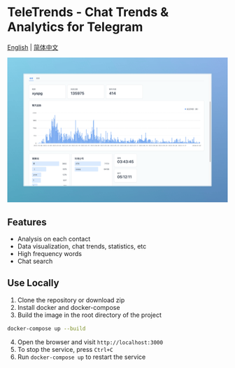 # TeleTrends - Chat Trends & Analytics for Telegram

[English](README.md) | [简体中文](README.zh.md) 

![Screenshot](img/hero.png)
## Features
- Analysis on each contact
- Data visualization, chat trends, statistics, etc
- High frequency words
- Chat search

## Use Locally
1. Clone the repository or download zip
2. Install docker and docker-compose
3. Build the image in the root directory of the project
```bash
docker-compose up --build
```
4. Open the browser and visit `http://localhost:3000`
5. To stop the service, press `Ctrl+C`
6. Run `docker-compose up` to restart the service